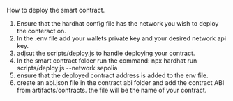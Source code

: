 How to deploy the smart contract.

1. Ensure that the hardhat config file has the network you wish to deploy the conteract on. 
2. In the .env file add your wallets private key and your desired network api key.
3. adjsut the scripts/deploy.js to handle deploying your contract. 
4. In the smart contract folder run the command: npx hardhat run scripts/deploy.js --network sepolia
5. ensure that the deployed contract address is added to the env file.
6. create an abi.json file in the contract abi folder and add the contract ABI from artifacts/contracts. the file will be the name of your contract.

